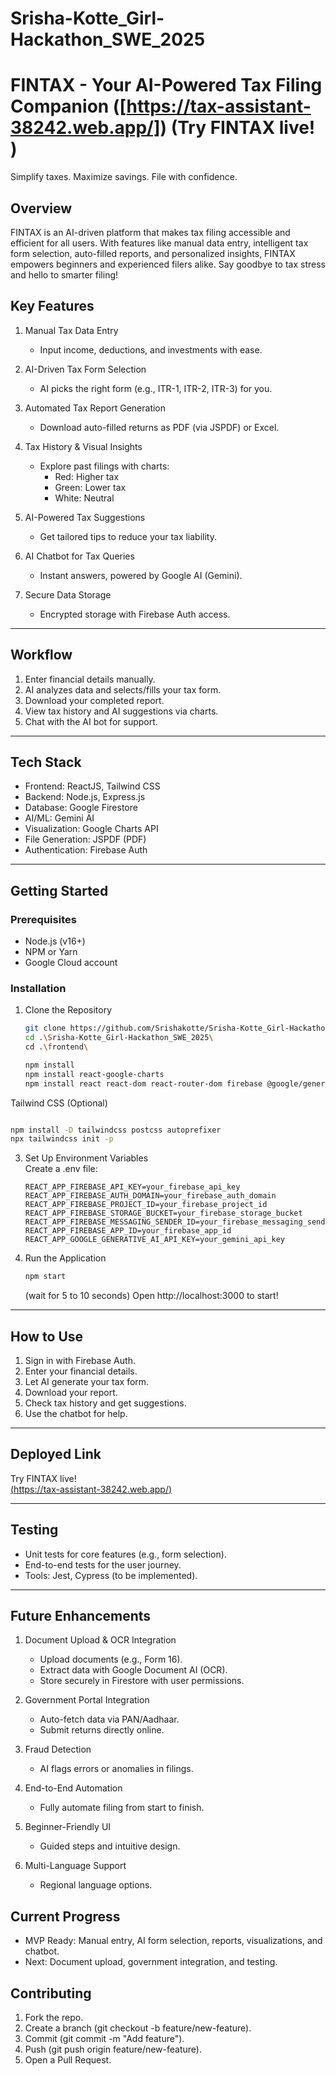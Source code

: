 # Srisha-Kotte_Girl-Hackathon_SWE_2025

# FINTAX - Your AI-Powered Tax Filing Companion  ([https://tax-assistant-38242.web.app/])   (Try FINTAX live! )
Simplify taxes. Maximize savings. File with confidence.  

## Overview  
FINTAX is an AI-driven platform that makes tax filing accessible and efficient for all users. With features like manual data entry, intelligent tax form selection, auto-filled reports, and personalized insights, FINTAX empowers beginners and experienced filers alike. Say goodbye to tax stress and hello to smarter filing!



## Key Features  

1. Manual Tax Data Entry  
   - Input income, deductions, and investments with ease.  

2. AI-Driven Tax Form Selection  
   - AI picks the right form (e.g., ITR-1, ITR-2, ITR-3) for you.  

3. Automated Tax Report Generation  
   - Download auto-filled returns as PDF (via JSPDF) or Excel.  

4. Tax History & Visual Insights  
   - Explore past filings with charts:  
     - Red: Higher tax  
     - Green: Lower tax  
     - White: Neutral  

5. AI-Powered Tax Suggestions  
   - Get tailored tips to reduce your tax liability.  

6. AI Chatbot for Tax Queries  
   - Instant answers, powered by Google AI (Gemini).  

7. Secure Data Storage  
   - Encrypted storage with Firebase Auth access.  

---

## Workflow  
1. Enter financial details manually.  
2. AI analyzes data and selects/fills your tax form.  
3. Download your completed report.  
4. View tax history and AI suggestions via charts.  
5. Chat with the AI bot for support.  

---

## Tech Stack  
- Frontend: ReactJS, Tailwind CSS  
- Backend: Node.js, Express.js  
- Database: Google Firestore  
- AI/ML: Gemini AI  
- Visualization: Google Charts API  
- File Generation: JSPDF (PDF)  
- Authentication: Firebase Auth  

---

## Getting Started  

### Prerequisites  
- Node.js (v16+)  
- NPM or Yarn  
- Google Cloud account  

### Installation  
1. Clone the Repository  
   ```bash  
   git clone https://github.com/Srishakotte/Srisha-Kotte_Girl-Hackathon_SWE_2025.git  
   cd .\Srisha-Kotte_Girl-Hackathon_SWE_2025\
   cd .\frontend\
   ```  
   ```bash  
   npm install  
   npm install react-google-charts  
   npm install react react-dom react-router-dom firebase @google/generative-ai jspdf jspdf-autotable  

   ```  
Tailwind CSS (Optional)

```bash

npm install -D tailwindcss postcss autoprefixer  
npx tailwindcss init -p
```

3. Set Up Environment Variables  
   Create a .env file:  
   ```plaintext  
   REACT_APP_FIREBASE_API_KEY=your_firebase_api_key  
   REACT_APP_FIREBASE_AUTH_DOMAIN=your_firebase_auth_domain  
   REACT_APP_FIREBASE_PROJECT_ID=your_firebase_project_id  
   REACT_APP_FIREBASE_STORAGE_BUCKET=your_firebase_storage_bucket  
   REACT_APP_FIREBASE_MESSAGING_SENDER_ID=your_firebase_messaging_sender_id  
   REACT_APP_FIREBASE_APP_ID=your_firebase_app_id  
   REACT_APP_GOOGLE_GENERATIVE_AI_API_KEY=your_gemini_api_key  
   ```  

4. Run the Application  
   ```bash  
   npm start  
   ```
   (wait for 5 to 10 seconds)
   Open http://localhost:3000 to start!  

---

## How to Use  
1. Sign in with Firebase Auth.  
2. Enter your financial details.  
3. Let AI generate your tax form.  
4. Download your report.  
5. Check tax history and get suggestions.  
6. Use the chatbot for help.  

---

## Deployed Link  
Try FINTAX live!  
[(https://tax-assistant-38242.web.app/)]([https://tax-assistant-38242.web.app/]) 

---

## Testing  

- Unit tests for core features (e.g., form selection).  
- End-to-end tests for the user journey.  
- Tools: Jest, Cypress (to be implemented).  

---

## Future Enhancements  

1. Document Upload & OCR Integration  
   - Upload documents (e.g., Form 16).  
   - Extract data with Google Document AI (OCR).  
   - Store securely in Firestore with user permissions.  

2. Government Portal Integration  
   - Auto-fetch data via PAN/Aadhaar.  
   - Submit returns directly online.  

3. Fraud Detection  
   - AI flags errors or anomalies in filings.  

4. End-to-End Automation  
   - Fully automate filing from start to finish.  

5. Beginner-Friendly UI  
   - Guided steps and intuitive design.  

6. Multi-Language Support  
   - Regional language options.  



## Current Progress  
- MVP Ready: Manual entry, AI form selection, reports, visualizations, and chatbot.  
- Next: Document upload, government integration, and testing.  



## Contributing  
1. Fork the repo.  
2. Create a branch (git checkout -b feature/new-feature).  
3. Commit (git commit -m "Add feature").  
4. Push (git push origin feature/new-feature).  
5. Open a Pull Request.  





